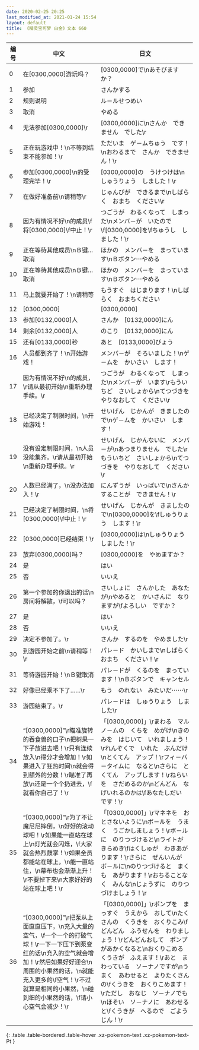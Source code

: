 ```yaml
---
date: 2020-02-25 20:25
last_modified_at: 2021-01-24 15:54
layout: default
title: 《精灵宝可梦 白金》文本 660
---
```

| 编号 | 中文 | 日文 |
| ---- | ---- | ---- |
| 0 | 在[0300,0000]游玩吗？ | [0300,0000]で\nあそびますか？ |
| 1 | 参加 | さんかする |
| 2 | 规则说明 | ル－ルせつめい |
| 3 | 取消 | やめる |
| 4 | 无法参加[0300,0000]\r | [0300,0000]に\nさんか　できません　でした\r |
| 5 | 正在玩游戏中！\n不等到结束不能参加！\r | ただいま　ゲ－ムちゅう　です！\nおわるまで　さんか　できません！\r |
| 6 | 参加[0300,0000]\n的受理完毕！\r | [0300,0000]の　うけつけは\nしゅうりょう　しました！\r |
| 7 | 在做好准备前\n请稍等\r | じゅんびが　できるまで\nしばらく　おまち　ください\r |
| 8 | 因为有情况不好\n的成员\f将[0300,0000]\f中止！\r | つごうが　わるくなって　しまった\nメンバ－が　いたので\f[0300,0000]を\fちゅうし　しました！\r |
| 9 | 正在等待其他成员\nＢ键…取消 | ほかの　メンバ－を　まっています\nＢボタン⋯やめる |
| 10 | 正在等待其他成员\nＢ键…取消 | ほかの　メンバ－を　まっています\nＢボタン⋯やめる |
| 11 | 马上就要开始了！\n请稍等 | もうすぐ　はじまります！\nしばらく　おまちください |
| 12 | [0300,0000] | [0300,0000] |
| 13 | 参加[0132,0000]人 | さんか　[0132,0000]にん |
| 14 | 剩余[0132,0000]人 | のこり　[0132,0000]にん |
| 15 | 还有[0133,0000]秒 | あと　[0133,0000]びょう |
| 16 | 人员都到齐了！\n开始游戏！ | メンバ－が　そろいました！\nゲ－ムを　かいさい　します！ |
| 17 | 因为有情况不好\n的成员，\r请从最初开始\n重新办理手续。\r | つごうが　わるくなって　しまった\nメンバ－が　います\rもういちど　さいしょから\nてつづきを　やりなおして　ください\r |
| 18 | 已经决定了制限时间，\n开始游戏！ | せいげん　じかんが　きましたので\nゲ－ムを　かいさい　します！ |
| 19 | 没有设定制限时间，\n人员没能集齐。\r请从最初开始\n重新办理手续。\r | せいげん　じかんないに　メンバ－が\nあつまりません　でした\rもういちど　さいしょから\nてつづきを　やりなおして　ください\r |
| 20 | 人数已经满了，\n没办法加入！\r | にんずうが　いっぱいで\nさんか　することが　できません！\r |
| 21 | 已经决定了制限时间，\n将[0300,0000]\f中止！\r | せいげん　じかんが　きましたので\n[0300,0000]を\fしゅうりょう　します！\r |
| 22 | [0300,0000]已经结束！\r | [0300,0000]は\nしゅうりょう　しました！\r |
| 23 | 放弃[0300,0000]吗？ | [0300,0000]を　やめますか？ |
| 24 | 是 | はい |
| 25 | 否 | いいえ |
| 26 | 第一个参加的你退出的话\n房间将解散，\f可以吗？ | さいしょに　さんかした　あなたが\nやめると　かいさんに　なりますが\fよろしい　ですか？ |
| 27 | 是 | はい |
| 28 | 否 | いいえ |
| 29 | 决定不参加了。\r | さんか　するのを　やめました\r |
| 30 | 到游园开始之前\n请稍等！\r | パレ－ド　かいしまで\nしばらく　おまち　ください！\r |
| 31 | 等待游园开始！\nＢ键取消 | パレ－ドが　くるのを　まっています！\nＢボタンで　キャンセル |
| 32 | 好像已经乘不下了……\r | もう　のれない　みたいだ⋯⋯\r |
| 33 | 游园结束了。\r | パレ－ドは　しゅうりょう　しました\r |
| 34 | “[0300,0000]”\r瞄准旋转的吞食兽的口子\n把树果一下子放进去吧！\r只有连续放入\n得分才会增加！\r如果进入了狂热时间\n就会得到额外的分数！\r瞄准了再放\n还是一个个扔进去，\f就看你自己了！\r | 「[0300,0000]」\rまわる　マルノ－ムの　くちを　めがけ\nきのみを　はじいて　いれましょう！\rれんぞくで　いれた　ぶんだけ\nとくてん　アップ！\rフィ－バ－タイムに　なると\nさらに　とくてん　アップします！\rねらいを　さだめるのか\nどんどん　なげいれるのかは\fあなたしだい　です！\r |
| 35 | “[0300,0000]”\r为了不让魔尼尼摔倒，\n好好的滚动球吧！\r如果能一直站在球上\n灯光就会闪烁，\f大家就会热烈鼓掌！\r如果全员都能站在球上，\n能一直站住，\n幕布也会渐渐上升！\r不要掉下来\n大家好好的站在球上吧！\r | 「[0300,0000]」\rマネネを　おとさないように\nボ－ルを　うまく　うごかしましょう！\rボ－ルに　のりつづけると\nライトが　きらめき\fはくしゅが　わきあがります！\rさらに　ぜんいんが　ボ－ルに\nのりつづけると　まくも　あがります！\rおちることなく　みんな\nじょうずに　のりつづけましょう！\r |
| 36 | “[0300,0000]”\r把泵从上面直直压下，\n充入大量的空气，\f一个一个的打破气球！\r一下一下压下到泵变红的话\n充入的空气就会增加！\r然后如果好好迎合\n周围的小果然的话，\n就能充入更多的\f空气！\r不过就算是相同的小果然，\n碰到细的小果然的话，\f请小心空气会减少！\r | 「[0300,0000]」\rポンプを　まっすぐ　うえから　おして\nたくさんの　くうきを　おくりこみ\fどんどん　ふうせんを　わりましょう！\rどんどんおして　ポンプがあかくなると\nおくりこめる　くうきが　ふえます！\rあと　まわっている　ソ－ナノですが\nうまく　あわせると　よりたくさんの\fくうきを　おくりこめます！\rただし　おなじ　ソ－ナノでも\nほそい　ソ－ナノに　あわせると\fくうきが　へるので　ごようじん！\r |
{: .table .table-bordered .table-hover .xz-pokemon-text .xz-pokemon-text-Pt }